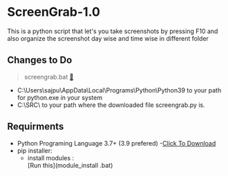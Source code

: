 # ScreenGrab-1.0
This is a python script that let's you take screenshots by pressing F10 and also organize the screenshot day wise and time wise in different  folder

## **Changes to Do**

> screengrab.bat
> [:book:](screengrab.bat)
- C:\Users\sajpu\AppData\Local\Programs\Python\Python39 to your path for python.exe in your system
- C:\SRC\ to your path where the downloaded file screengrab.py is.

## **Requirments**
- Python Programing Language 3.7+ (3.9 prefered)
  -[Click To Download](https://www.python.org/downloads/)
- pip installer:
   - install modules :  
[Run this](module_install .bat)
